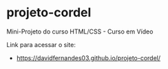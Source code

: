# projeto-cordel
 Mini-Projeto do curso HTML/CSS - Curso em Vídeo

Link para acessar o site:
- https://davidfernandes03.github.io/projeto-cordel/